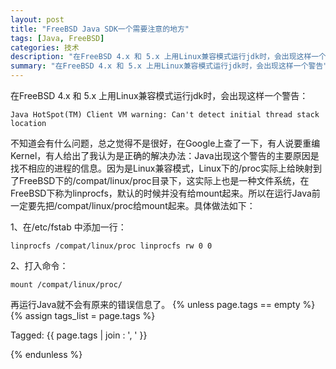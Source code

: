 ```yaml
---
layout: post
title: "FreeBSD Java SDK一个需要注意的地方"
tags: [Java, FreeBSD]
categories: 技术    
description: "在FreeBSD 4.x 和 5.x 上用Linux兼容模式运行jdk时，会出现这样一个警告"
summary: "在FreeBSD 4.x 和 5.x 上用Linux兼容模式运行jdk时，会出现这样一个警告"
---
```

在FreeBSD 4.x 和 5.x 上用Linux兼容模式运行jdk时，会出现这样一个警告：

	Java HotSpot(TM) Client VM warning: Can't detect initial thread stack location
 不知道会有什么问题，总之觉得不是很好，在Google上查了一下，有人说要重编Kernel，有人给出了我认为是正确的解决办法：Java出现这个警告的主要原因是找不相应的进程的信息。因为是Linux兼容模式，Linux下的/proc实际上给映射到了FreeBSD下的/compat/linux/proc目录下，这实际上也是一种文件系统，在FreeBSD下称为linprocfs，默认的时候并没有给mount起来。所以在运行Java前一定要先把/compat/linux/proc给mount起来。具体做法如下：

1、在/etc/fstab 中添加一行：

	linprocfs /compat/linux/proc linprocfs rw 0 0

2、打入命令：

	mount /compat/linux/proc/

再运行Java就不会有原来的错误信息了。
{% unless page.tags == empty %}
{% assign tags_list = page.tags %}
<p class="tags">
Tagged: {{ page.tags | join : ', ' }}
</p>
{% endunless %}
<div id="comments" /></div>